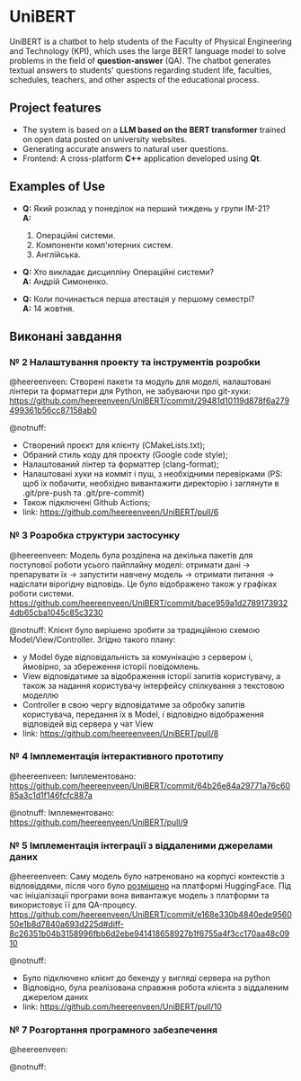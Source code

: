 # **UniBERT**

UniBERT is a chatbot to help students of the Faculty of Physical Engineering and Technology (KPI), which uses the large BERT language model to solve problems in the field of **question-answer** (QA). The chatbot generates textual answers to students' questions regarding student life, faculties, schedules, teachers, and other aspects of the educational process.

## **Project features**
- The system is based on a **LLM based on the BERT transformer** trained on open data posted on university websites.
- Generating accurate answers to natural user questions.
- Frontend: A cross-platform **C++** application developed using **Qt**.

## **Examples of Use**

- **Q:** Який розклад у понеділок на перший тиждень у групи ІМ-21?  
  **A:**  
  1. Операційні системи.  
  2. Компоненти комп'ютерних систем.  
  3. Англійська.

- **Q:** Хто викладає дисципліну Операційні системи?  
  **A:** Андрій Симоненко.

- **Q:** Коли починається перша атестація у першому семестрі?  
  **A:** 14 жовтня.

## **Виконані завдання**

### **№ 2  Налаштування проекту та інструментів розробки**

@heereenveen:
    Створені пакети та модуль для моделі, налаштовані лінтери та форматтери для Python, не забуваючи про git-хуки:
    https://github.com/heereenveen/UniBERT/commit/29481d10119d878f6a279499361b56cc87158ab0

@notnuff:
- Створений проєкт для клієнту (CMakeLists.txt);
- Обраний стиль коду для проєкту (Google code style);
- Налаштований лінтер та форматтер (clang-format);
- Налаштовані хуки на комміт і пуш, з необхідними перевірками 
(PS: щоб їх побачити, необхідно вивантажити директорію і заглянути в .git/pre-push та .git/pre-commit)
- Також підключені Github Actions;
- link: https://github.com/heereenveen/UniBERT/pull/6
    

### **№ 3  Розробка структури застосунку**

@heereenveen:
  Модель була розділена на декілька пакетів для поступової роботи усього пайплайну моделі: 
  отримати дані -> препарувати їх -> запустити навчену модель -> отримати питання -> надіслати вірогідну відповідь.
  Це було відображено також у графіках роботи системи.
  https://github.com/heereenveen/UniBERT/commit/bace959a1d27891739324db65cba1045c85c3230

@notnuff:
    Клієнт було вирішено зробити за традиційною схемою Model/View/Controller.
    Згідно такого плану:
- у Model буде відповідальність за комунікацію з сервером і, 
    ймовірно, за збереження історії повідомлень. 
- View відповідатиме за відображення історії запитів користувачу, 
    а також за надання користувачу інтерфейсу спілкування з текстовою моделлю
- Controller в свою чергу відповідатиме за обробку запитів користувача,
    передання їх в Model, і відповідно відображення відповідей від сервера у чат View
- link: https://github.com/heereenveen/UniBERT/pull/8

### **№ 4  Імплементація інтерактивного прототипу**

@heereenveen:
  Імплементовано:
  https://github.com/heereenveen/UniBERT/commit/64b26e84a29771a76c6085a3c1d1f146fcfc887a

@notnuff:
  Імплементовано:
  https://github.com/heereenveen/UniBERT/pull/9
  
### **№ 5  Імплементація інтеграції з віддаленими джерелами даних**

@heereenveen:
    Саму модель було натреновано на корпусі контекстів з відповіддями, після чого було [розміщено](https://huggingface.co/heereenveen/bert_qa_fiot) на платформі HuggingFace.
    Під час ініціалізації програми вона вивантажує модель з платформи та використовує її для QA-процесу.
    https://github.com/heereenveen/UniBERT/commit/e168e330b4840ede956050e1b8d7840a693d225d#diff-8c26351b04b3158996fbb6d2ebe941418658927b1f6755a4f3cc170aa48c0910

@notnuff:
- Було підключено клієнт до бекенду у вигляді сервера на python
- Відповідно, була реалізована справжня робота клієнта з віддаленим джерелом даних
- link: https://github.com/heereenveen/UniBERT/pull/10

### **№ 7  Розгортання програмного забезпечення**

@heereenveen:

@notnuff:
